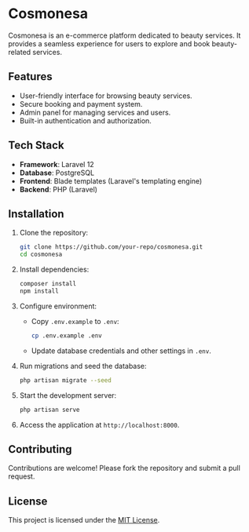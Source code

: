 # Cosmonesa

Cosmonesa is an e-commerce platform dedicated to beauty services. It provides a seamless experience for users to explore and book beauty-related services.

## Features

- User-friendly interface for browsing beauty services.
- Secure booking and payment system.
- Admin panel for managing services and users.
- Built-in authentication and authorization.

## Tech Stack

- **Framework**: Laravel 12
- **Database**: PostgreSQL
- **Frontend**: Blade templates (Laravel's templating engine)
- **Backend**: PHP (Laravel)

## Installation

1. Clone the repository:
    ```bash
    git clone https://github.com/your-repo/cosmonesa.git
    cd cosmonesa
    ```

2. Install dependencies:
    ```bash
    composer install
    npm install
    ```

3. Configure environment:
    - Copy `.env.example` to `.env`:
      ```bash
      cp .env.example .env
      ```
    - Update database credentials and other settings in `.env`.

4. Run migrations and seed the database:
    ```bash
    php artisan migrate --seed
    ```

5. Start the development server:
    ```bash
    php artisan serve
    ```

6. Access the application at `http://localhost:8000`.

## Contributing

Contributions are welcome! Please fork the repository and submit a pull request.

## License

This project is licensed under the [MIT License](LICENSE).
